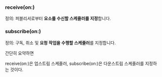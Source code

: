 ###  receive(on:)
정의: 퍼블리셔로부터 **요소를 수신할 스케줄러를 지정**합니다.
### subscribe(on:)
정의: 구독, 취소 및 **요청 작업을 수행할 스케줄러**를 지정합니다.

간단히 요약하면

receive(on:)은 업스트림 스케줄러, subscribe(on:)은 다운스트림 스케줄러를 지정하는 것이다.
